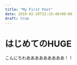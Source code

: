 ```yaml
---
title: "My First Post"
date: 2019-02-26T22:33:48+09:00
draft: true
---
```


# はじめてのHUGE
こんにちわあああああああああ！！